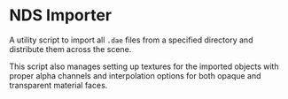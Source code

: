 # NDS Importer 

A utility script to import all `.dae` files from a specified directory and distribute them across the scene.

This script also manages setting up textures for the imported objects with proper alpha channels and interpolation options for both opaque and transparent material faces.
